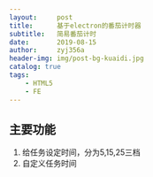 ```yaml
---
layout:     post
title:      基于electron的番茄计时器
subtitle:   简易番茄计时
date:       2019-08-15
author:     zyj356a
header-img: img/post-bg-kuaidi.jpg
catalog: true
tags:
    - HTML5
    - FE
---
```


## 主要功能
1. 给任务设定时间，分为5,15,25三档
2. 自定义任务时间